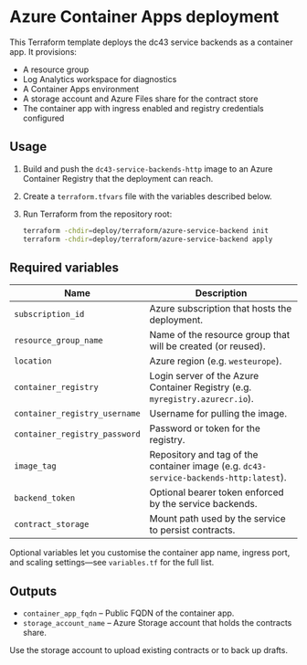 # Azure Container Apps deployment

This Terraform template deploys the dc43 service backends as a container app.
It provisions:

- A resource group
- Log Analytics workspace for diagnostics
- A Container Apps environment
- A storage account and Azure Files share for the contract store
- The container app with ingress enabled and registry credentials configured

## Usage

1. Build and push the `dc43-service-backends-http` image to an Azure Container
   Registry that the deployment can reach.
2. Create a `terraform.tfvars` file with the variables described below.
3. Run Terraform from the repository root:

   ```bash
   terraform -chdir=deploy/terraform/azure-service-backend init
   terraform -chdir=deploy/terraform/azure-service-backend apply
   ```

## Required variables

| Name | Description |
| ---- | ----------- |
| `subscription_id` | Azure subscription that hosts the deployment. |
| `resource_group_name` | Name of the resource group that will be created (or reused). |
| `location` | Azure region (e.g. `westeurope`). |
| `container_registry` | Login server of the Azure Container Registry (e.g. `myregistry.azurecr.io`). |
| `container_registry_username` | Username for pulling the image. |
| `container_registry_password` | Password or token for the registry. |
| `image_tag` | Repository and tag of the container image (e.g. `dc43-service-backends-http:latest`). |
| `backend_token` | Optional bearer token enforced by the service backends. |
| `contract_storage` | Mount path used by the service to persist contracts. |

Optional variables let you customise the container app name, ingress port, and
scaling settings—see `variables.tf` for the full list.

## Outputs

- `container_app_fqdn` – Public FQDN of the container app.
- `storage_account_name` – Azure Storage account that holds the contracts share.

Use the storage account to upload existing contracts or to back up drafts.
